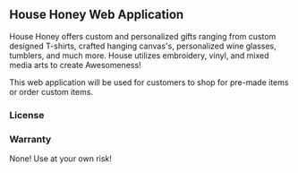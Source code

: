 ## House Honey Web Application

House Honey offers custom and personalized gifts ranging from custom designed T-shirts, crafted hanging canvas's, personalized wine glasses, tumblers, and much more.  House utilizes embroidery, vinyl, and mixed media arts to create Awesomeness!

This web application will be used for customers to shop for pre-made items or order custom items.


### License

### Warranty

None!  Use at your own risk!
